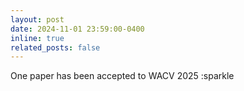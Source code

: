 ```yaml
---
layout: post
date: 2024-11-01 23:59:00-0400
inline: true
related_posts: false
---
```


One paper has been accepted to WACV 2025 :sparkle
